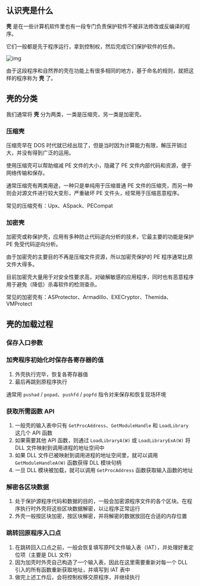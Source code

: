 ## 认识壳是什么

**壳** 是在一些计算机软件里也有一段专门负责保护软件不被非法修改或反编译的程序。

它们一般都是先于程序运行，拿到控制权，然后完成它们保护软件的任务。

![img](https://johnyin.oss-cn-shanghai.aliyuncs.com/uPic/what_is_pack.png)

由于这段程序和自然界的壳在功能上有很多相同的地方，基于命名的规则，就把这样的程序称为 **壳** 了。

## 壳的分类

我们通常将 **壳** 分为两类，一类是压缩壳，另一类是加密壳。

### 压缩壳

压缩壳早在 DOS 时代就已经出现了，但是当时因为计算能力有限，解压开销过大，并没有得到广泛的运用。

使用压缩壳可以帮助缩减 PE 文件的大小，隐藏了 PE 文件内部代码和资源，便于网络传输和保存。

通常压缩壳有两类用途，一种只是单纯用于压缩普通 PE 文件的压缩壳，而另一种则会对源文件进行较大变形，严重破坏 PE 文件头，经常用于压缩恶意程序。

常见的压缩壳有：Upx、ASpack、PECompat

### 加密壳

加密壳或称保护壳，应用有多种防止代码逆向分析的技术，它最主要的功能是保护 PE 免受代码逆向分析。

由于加密壳的主要目的不再是压缩文件资源，所以加密壳保护的 PE 程序通常比原文件大得多。

目前加密壳大量用于对安全性要求高，对破解敏感的应用程序，同时也有恶意程序用于避免（降低）杀毒软件的检测查杀。

常见的加密壳有：ASProtector、Armadillo、EXECryptor、Themida、VMProtect

## 壳的加载过程

### 保存入口参数

### 加壳程序初始化时保存各寄存器的值

1. 外壳执行完毕，恢复各寄存器值
2. 最后再跳到原程序执行

通常用 `pushad` / `popad`、`pushfd` / `popfd` 指令对来保存和恢复现场环境

### 获取所需函数 API

1. 一般壳的输入表中只有 `GetProcAddress`、`GetModuleHandle` 和 `LoadLibrary` 这几个 API 函数
2. 如果需要其他 API 函数，则通过 `LoadLibraryA(W)` 或 `LoadLibraryExA(W)` 将 DLL 文件映射到调用进程的地址空间中
3. 如果 DLL 文件已被映射到调用进程的地址空间里，就可以调用 `GetModuleHandleA(W)` 函数获得 DLL 模块句柄
4. 一旦 DLL 模块被加载，就可以调用 `GetProcAddress` 函数获取输入函数的地址

### 解密各区块数据

1. 处于保护源程序代码和数据的目的，一般会加密源程序文件的各个区块。在程序执行时外壳将这些区块数据解密，以让程序正常运行
2. 外壳一般按区块加密，按区块解密，并将解密的数据放回在合适的内存位置

### 跳转回原程序入口点

1. 在跳转回入口点之前，一般会恢复填写原PE文件输入表（IAT），并处理好重定位项（主要是 DLL 文件）
2. 因为加壳时外壳自己构造了一个输入表，因此在这里需要重新对每一个 DLL 引入的所有函数重新获取地址，并填写到 IAT 表中
3. 做完上述工作后，会将控制权移交原程序，并继续执行